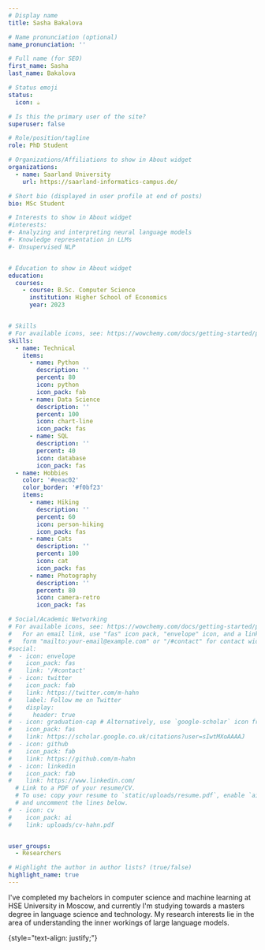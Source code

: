 ```yaml
---
# Display name
title: Sasha Bakalova

# Name pronunciation (optional)
name_pronunciation: ''

# Full name (for SEO)
first_name: Sasha
last_name: Bakalova

# Status emoji
status:
  icon: ☕️

# Is this the primary user of the site?
superuser: false

# Role/position/tagline
role: PhD Student

# Organizations/Affiliations to show in About widget
organizations:
  - name: Saarland University
    url: https://saarland-informatics-campus.de/

# Short bio (displayed in user profile at end of posts)
bio: MSc Student

# Interests to show in About widget
#interests:
#- Analyzing and interpreting neural language models
#- Knowledge representation in LLMs
#- Unsupervised NLP


# Education to show in About widget
education:
  courses:
    - course: B.Sc. Computer Science
      institution: Higher School of Economics 
      year: 2023


# Skills
# For available icons, see: https://wowchemy.com/docs/getting-started/page-builder/#icons
skills:
  - name: Technical
    items:
      - name: Python
        description: ''
        percent: 80
        icon: python
        icon_pack: fab
      - name: Data Science
        description: ''
        percent: 100
        icon: chart-line
        icon_pack: fas
      - name: SQL
        description: ''
        percent: 40
        icon: database
        icon_pack: fas
  - name: Hobbies
    color: '#eeac02'
    color_border: '#f0bf23'
    items:
      - name: Hiking
        description: ''
        percent: 60
        icon: person-hiking
        icon_pack: fas
      - name: Cats
        description: ''
        percent: 100
        icon: cat
        icon_pack: fas
      - name: Photography
        description: ''
        percent: 80
        icon: camera-retro
        icon_pack: fas

# Social/Academic Networking
# For available icons, see: https://wowchemy.com/docs/getting-started/page-builder/#icons
#   For an email link, use "fas" icon pack, "envelope" icon, and a link in the
#   form "mailto:your-email@example.com" or "/#contact" for contact widget.
#social:
#  - icon: envelope
#    icon_pack: fas
#    link: '/#contact'
#  - icon: twitter
#    icon_pack: fab
#    link: https://twitter.com/m-hahn
#    label: Follow me on Twitter
#    display:
#      header: true
#  - icon: graduation-cap # Alternatively, use `google-scholar` icon from `ai` icon pack
#    icon_pack: fas
#    link: https://scholar.google.co.uk/citations?user=sIwtMXoAAAAJ
#  - icon: github
#    icon_pack: fab
#    link: https://github.com/m-hahn
#  - icon: linkedin
#    icon_pack: fab
#    link: https://www.linkedin.com/
  # Link to a PDF of your resume/CV.
  # To use: copy your resume to `static/uploads/resume.pdf`, enable `ai` icons in `params.yaml`,
  # and uncomment the lines below.
#  - icon: cv
#    icon_pack: ai
#    link: uploads/cv-hahn.pdf


user_groups:
  - Researchers

# Highlight the author in author lists? (true/false)
highlight_name: true
---
```


I've completed my bachelors in computer science and machine learning at HSE University in Moscow, and currently I'm studying towards a masters degree in language science and technology. My research interests lie in the area of understanding the inner workings of large language models.



{style="text-align: justify;"}
